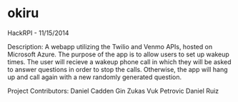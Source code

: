 okiru
=====
HackRPI - 11/15/2014 

Description: 
A webapp utilizing the Twilio and Venmo APIs, hosted on Microsoft Azure. 
The purpose of the app is to allow users to set up wakeup times. The user will recieve 
a wakeup phone call in which they will be asked to answer questions in order to stop the
calls. Otherwise, the app will hang up and call again with a new randomly generated question. 

Project Contributors: 
Daniel Cadden
Gin Zukas
Vuk Petrovic
Daniel Ruiz
